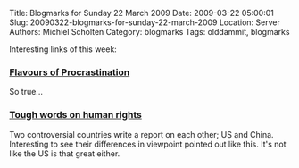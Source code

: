 Title: Blogmarks for Sunday 22 March 2009
Date: 2009-03-22 05:00:01
Slug: 20090322-blogmarks-for-sunday-22-march-2009
Location: Server
Authors: Michiel Scholten
Category: blogmarks
Tags: olddammit, blogmarks

<p>Interesting links of this week:</p>
<h3><a href="http://forums.lfgcomic.com/index.php?showtopic=4278">Flavours of Procrastination</a></h3>
<p>So true...</p>
<h3><a href="http://www.bbc.co.uk/blogs/thereporters/jamesreynolds/2009/02/tough_words_on_human_rights.html">Tough words on human rights</a></h3>
<p>Two controversial countries write a report on each other; US and China. Interesting to see their differences in viewpoint pointed out like this. It's not like the US is that great either.</p>
